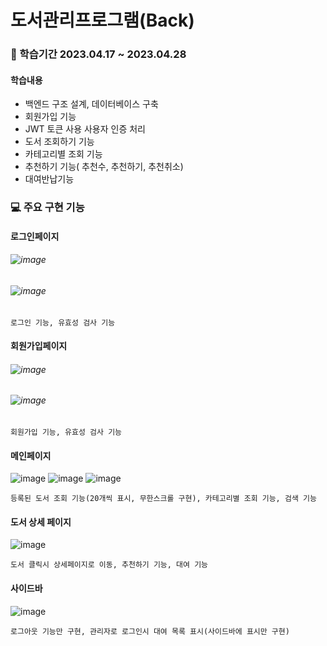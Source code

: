 # 도서관리프로그램(Back)
### 📅 학습기간 2023.04.17 ~ 2023.04.28
#### 학습내용
- 백엔드 구조 설계, 데이터베이스 구축
- 회원가입 기능
- JWT 토큰 사용 사용자 인증 처리
- 도서 조회하기 기능
- 카테고리별 조회 기능
- 추천하기 기능( 추천수, 추천하기, 추천취소)
- 대여반납기능

### 💻 주요 구현 기능

#### 로그인페이지
###### ![image](https://github.com/Kanguijin/bookmanagement/assets/98031055/7042d9f2-a1e3-467f-9e65-7ea45fd7a808)
###### ![image](https://github.com/Kanguijin/bookmanagement/assets/98031055/bb8f5a47-520a-43ea-9e2c-28ec96a50b7c)
```
로그인 기능, 유효성 검사 기능
```
#### 회원가입페이지
###### ![image](https://github.com/Kanguijin/bookmanagement/assets/98031055/aa40995d-36e2-4d66-b6ba-9eca2a2845f3)
###### ![image](https://github.com/Kanguijin/bookmanagement/assets/98031055/214c8fff-3c24-48eb-bbc6-4a9569ff63e6)
```
회원가입 기능, 유효성 검사 기능
```
#### 메인페이지
![image](https://github.com/Kanguijin/bookmanagement/assets/98031055/d070f4fb-a3a4-4138-86a9-602d0a919c9e)
![image](https://github.com/Kanguijin/bookmanagement/assets/98031055/d97d24b0-fa5f-499d-a79d-2e106ac31331)
![image](https://github.com/Kanguijin/bookmanagement/assets/98031055/ec3a0826-3ebf-4368-87e9-a62804a043e4)
```
등록된 도서 조회 기능(20개씩 표시, 무한스크롤 구현), 카테고리별 조회 기능, 검색 기능
```
#### 도서 상세 페이지
![image](https://github.com/Kanguijin/bookmanagement/assets/98031055/6d69df86-77ea-4230-91ce-229cc6901bd1)
```
도서 클릭시 상세페이지로 이동, 추천하기 기능, 대여 기능
```
#### 사이드바
![image](https://github.com/Kanguijin/bookmanagement/assets/98031055/7b73face-eaba-48b2-8942-ad439952e3dd)
```
로그아웃 기능만 구현, 관리자로 로그인시 대여 목록 표시(사이드바에 표시만 구현)

